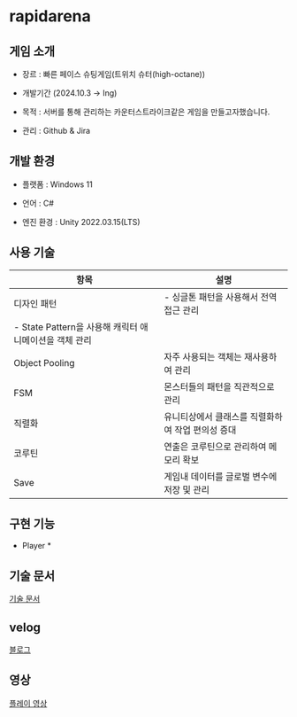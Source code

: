 # rapidarena

## 게임 소개

- 장르 : 빠른 페이스 슈팅게임(트위치 슈터(high-octane))

- 개발기간 (2024.10.3 → Ing)

- 목적  : 서버를 통해 관리하는 카운터스트라이크같은 게임을 만들고자했습니다.

- 관리 : Github & Jira




## 개발 환경
- 플랫폼 : Windows 11

- 언어 : C#

- 엔진 환경 : Unity 2022.03.15(LTS)




## 사용 기술

| 항목 | 설명 |
| ------------ | ------------- |
| 디자인 패턴 | - 싱글톤 패턴을 사용해서 전역 접근 관리
 -  State Pattern을 사용해 캐릭터 애니메이션을 객체 관리 |
| Object Pooling | 자주 사용되는 객체는 재사용하여 관리 |
| FSM | 몬스터들의 패턴을 직관적으로 관리 |
| 직렬화 | 유니티상에서 클래스를 직렬화하여 작업 편의성 증대 |
| 코루틴  | 연출은 코루틴으로 관리하여 메모리 확보 |
| Save | 게임내 데이터를 글로벌 변수에 저장 및 관리 |


## 구현 기능

* Player
  * 
        

 ## 기술 문서
[기술 문서](https://docs.google.com/presentation/d/15tD-nxOH4juBukBCzeHNn3QBTxk8-W_Du52wTj0wxL0/edit#slide=id.g301078c2494_0_176)


 ## velog

[블로그](https://velog.io/@typhoon760/posts?tag=%ED%8F%AC%ED%8A%B8%ED%8F%B4%EB%A6%AC%EC%98%A4)

 ## 영상

 [플레이 영상](https://youtu.be/B-tIQGz2CaY)
